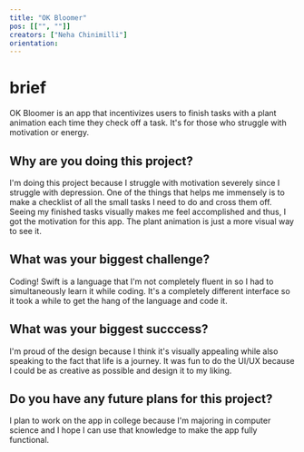 ```yaml
---
title: "OK Bloomer"
pos: [["", ""]]
creators: ["Neha Chinimilli"]
orientation: 
---
```


# brief
OK Bloomer is an app that incentivizes users to finish tasks with a plant animation each time they check off a task. It's for those who struggle with motivation or energy. 

## Why are you doing this project?
I'm doing this project because I struggle with motivation severely since I struggle with depression. One of the things that helps me immensely is to make a checklist of all the small tasks I need to do and cross them off. Seeing my finished tasks visually makes me feel accomplished and thus, I got the motivation for this app. The plant animation is just a more visual way to see it. 

## What was your biggest challenge?
Coding! Swift is a language that I'm not completely fluent in so I had to simultaneously learn it while coding. It's a completely different interface so it took a while to get the hang of the language and code it. 

## What was your biggest succcess?
I'm proud of the design because I think it's visually appealing while also speaking to the fact that life is a journey. It was fun to do the UI/UX because I could be as creative as possible and design it to my liking. 

## Do you have any future plans for this project?
I plan to work on the app in college because I'm majoring in computer science and I hope I can use that knowledge to make the app fully functional.